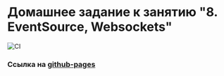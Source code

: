 # Домашнее задание к занятию "8. EventSource, Websockets"

![CI](https://github.com/DedMaier/sse-ws/actions/workflows/ci.yml/badge.svg)

### Ссылка на [github-pages](https://dedmaier.github.io/sse-ws/)